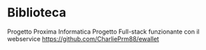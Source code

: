 # Biblioteca
 Progetto Proxima Informatica
 Progetto Full-stack funzionante con il webservice https://github.com/CharliePrm88/ewallet
